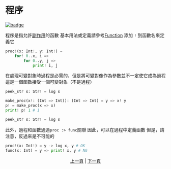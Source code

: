 # 程序

[![badge](https://img.shields.io/endpoint.svg?url=https%3A%2F%2Fgezf7g7pd5.execute-api.ap-northeast-1.amazonaws.com%2Fdefault%2Fsource_up_to_date%3Fowner%3Derg-lang%26repos%3Derg%26ref%3Dmain%26path%3Ddoc/EN/syntax/08_procedure.md%26commit_hash%3D214e77cce9395503166e096ed30e24f07aecc09e)](https://gezf7g7pd5.execute-api.ap-northeast-1.amazonaws.com/default/source_up_to_date?owner=erg-lang&repos=erg&ref=main&path=doc/EN/syntax/08_procedure.md&commit_hash=214e77cce9395503166e096ed30e24f07aecc09e)

程序是指允許[副作用](./07_side_effect.md)的函數
基本用法或定義請參考[Function](./04_function.md)
添加 `!` 到函數名來定義它

```python
proc!(x: Int!, y: Int!) =
    for! 0..x, i =>
        for 0..y, j =>
            print! i, j
```

在處理可變對象時過程是必需的，但是將可變對像作為參數並不一定使它成為過程
這是一個函數接受一個可變對象（不是過程）

```python
peek_str s: Str! = log s

make_proc(x!: (Int => Int)): (Int => Int) = y => x! y
p! = make_proc(x => x)
print! p! 1 # 1
```

```python
peek_str s: Str! = log s
```
此外，過程和函數通過`proc :> func`關聯
因此，可以在過程中定義函數
但是，請注意，反過來是不可能的

```python
proc!(x: Int!) = y -> log x, y # OK
func(x: Int) = y => print! x, y # NG
```

<p align='center'>
    <a href='./07_side_effect.md'>上一頁</a> | <a href='./09_builtin_procs.md'>下一頁</a>
</p>
